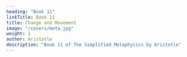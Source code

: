 ```yaml
---
heading: "Book 11"
linkTitle: Book 11
title: Change and Movement
image: "/covers/meta.jpg"
weight: 1
author: Aristotle
description: "Book 11 of The Simplified Metaphysics by Aristotle"
---
```

